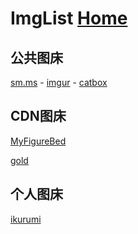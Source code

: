 # ImgList  [Home](../index.md)

## 公共图床

[sm.ms](https://sm.ms/) - [imgur](https://imgur.com/) - [catbox](https://catbox.moe/user/)

## CDN图床

[MyFigureBed](https://cdn.jsdelivr.net/gh/AmbroseRen/Picture@master/)

[gold](https://cdn.jsdelivr.net/gh/AmbroseRen/Picture@master/img/default/gold.jpg)

## 个人图床

[ikurumi](https://ikurumi.com/wallpaper.php)
